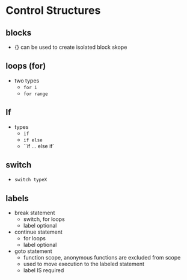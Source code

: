 # Control Structures

## blocks
- {} can be used to create isolated block skope

## loops (for)
- two types
    - `for i`
    - `for range`


## If
- types
    - `if`
    - `if else`
    - ``if ... else if`

## switch
- `switch typeX`

## labels
- break statement
  - switch, for loops
  - label optional
- continue statement
  - for loops
  - label optional
- goto statement
  - function scope, anonymous functions are excluded from scope
  - used to move execution to the labeled statement
  - label IS required
